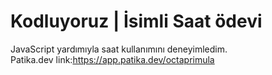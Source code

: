 # Kodluyoruz | İsimli Saat ödevi
 JavaScript yardımıyla saat kullanımını deneyimledim.<br>
 Patika.dev link:https://app.patika.dev/octaprimula
